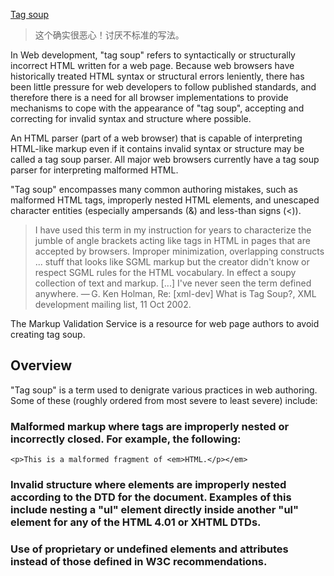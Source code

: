 [Tag soup](https://en.wikipedia.org/wiki/Tag_soup)

> 这个确实很恶心！讨厌不标准的写法。


In Web development, "tag soup" refers to syntactically or structurally incorrect HTML written for a web page. Because web browsers have historically treated HTML syntax or structural errors leniently, there has been little pressure for web developers to follow published standards, and therefore there is a need for all browser implementations to provide mechanisms to cope with the appearance of "tag soup", accepting and correcting for invalid syntax and structure where possible.

An HTML parser (part of a web browser) that is capable of interpreting HTML-like markup even if it contains invalid syntax or structure may be called a tag soup parser. All major web browsers currently have a tag soup parser for interpreting malformed HTML.

"Tag soup" encompasses many common authoring mistakes, such as malformed HTML tags, improperly nested HTML elements, and unescaped character entities (especially ampersands (&) and less-than signs (<)).

> I have used this term in my instruction for years to characterize the jumble of angle brackets acting like tags in HTML in pages that are accepted by browsers. Improper minimization, overlapping constructs ... stuff that looks like SGML markup but the creator didn't know or respect SGML rules for the HTML vocabulary. In effect a soupy collection of text and markup. [...] I've never seen the term defined anywhere.
> — G. Ken Holman, Re: [xml-dev] What is Tag Soup?, XML development mailing list, 11 Oct 2002.

The Markup Validation Service is a resource for web page authors to avoid creating tag soup.


## Overview

"Tag soup" is a term used to denigrate various practices in web authoring. Some of these (roughly ordered from most severe to least severe) include:

### Malformed markup where tags are improperly nested or incorrectly closed. For example, the following:

    <p>This is a malformed fragment of <em>HTML.</p></em>

### Invalid structure where elements are improperly nested according to the DTD for the document. Examples of this include nesting a "ul" element directly inside another "ul" element for any of the HTML 4.01 or XHTML DTDs.

### Use of proprietary or undefined elements and attributes instead of those defined in W3C recommendations.
